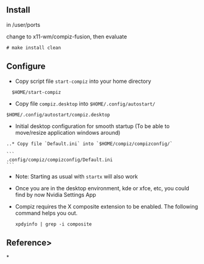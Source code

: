 
## Install

in /user/ports

change to x11-wm/compiz-fusion, then evaluate 

```
# make install clean
```



## Configure

  * Copy script file `start-compiz` into your home directory
 
  ```
    $HOME/start-compiz
  ```

  * Copy file `compiz.desktop` into `$HOME/.config/autostart/`

  ```
  $HOME/.config/autostart/compiz.desktop
  ```

   * Initial desktop configuration for smooth startup (To be able to move/resize application windows around)

    ..* Copy file `Default.ini` into `$HOME/compiz/compizconfig/` 

    ```
    .config/compiz/compizconfig/Default.ini
    ```


  * Note: Starting as usual with `startx` will also work
  * Once you are in the desktop environment, kde or xfce, etc, you could find by now Nvidia Settings App


  * Compiz requires the X composite extension to be enabled. The following command helps you out.


    ```
    xpdyinfo | grep -i composite
    ```

## Reference>
  
  *[](wiki.compiz.org)



